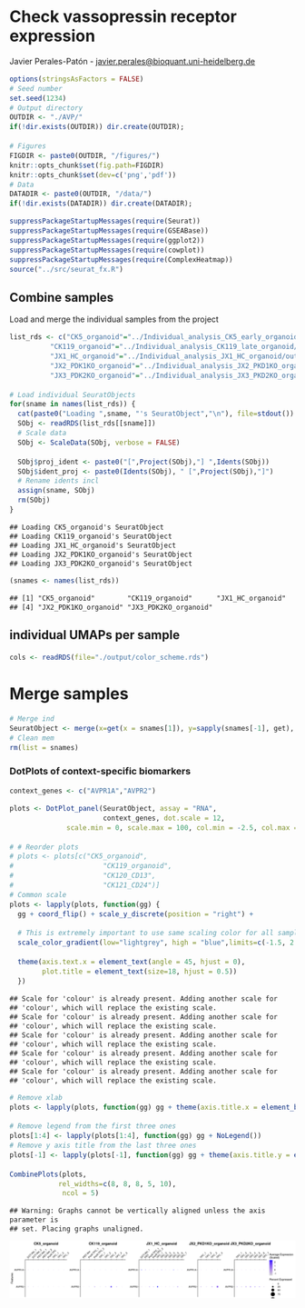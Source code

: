 Check vassopressin receptor expression
================
Javier Perales-Patón - <javier.perales@bioquant.uni-heidelberg.de>

``` r
options(stringsAsFactors = FALSE)
# Seed number
set.seed(1234)
# Output directory
OUTDIR <- "./AVP/"
if(!dir.exists(OUTDIR)) dir.create(OUTDIR);

# Figures
FIGDIR <- paste0(OUTDIR, "/figures/")
knitr::opts_chunk$set(fig.path=FIGDIR)
knitr::opts_chunk$set(dev=c('png','pdf'))
# Data
DATADIR <- paste0(OUTDIR, "/data/")
if(!dir.exists(DATADIR)) dir.create(DATADIR);
```

``` r
suppressPackageStartupMessages(require(Seurat))
suppressPackageStartupMessages(require(GSEABase))
suppressPackageStartupMessages(require(ggplot2))
suppressPackageStartupMessages(require(cowplot))
suppressPackageStartupMessages(require(ComplexHeatmap))
source("../src/seurat_fx.R")
```

## Combine samples

Load and merge the individual samples from the
project

``` r
list_rds <- c("CK5_organoid"="../Individual_analysis_CK5_early_organoid/output/4_final_assignment/data/SeuratObject.rds",
          "CK119_organoid"="../Individual_analysis_CK119_late_organoid/output/4_final_assignment/data/SeuratObject.rds",
          "JX1_HC_organoid"="../Individual_analysis_JX1_HC_organoid/output/4_final_assignment/data/SeuratObject.rds",
          "JX2_PDK1KO_organoid"="../Individual_analysis_JX2_PKD1KO_organoid/output/4_final_assignment/data/SeuratObject.rds",
          "JX3_PDK2KO_organoid"="../Individual_analysis_JX3_PKD2KO_organoid/output/4_final_assignment/data/SeuratObject.rds")

# Load individual SeuratObjects
for(sname in names(list_rds)) {
  cat(paste0("Loading ",sname, "'s SeuratObject","\n"), file=stdout())
  SObj <- readRDS(list_rds[[sname]])
  # Scale data
  SObj <- ScaleData(SObj, verbose = FALSE)
  
  SObj$proj_ident <- paste0("[",Project(SObj),"] ",Idents(SObj))
  SObj$ident_proj <- paste0(Idents(SObj), " [",Project(SObj),"]")
  # Rename idents incl
  assign(sname, SObj)
  rm(SObj)
}
```

    ## Loading CK5_organoid's SeuratObject
    ## Loading CK119_organoid's SeuratObject
    ## Loading JX1_HC_organoid's SeuratObject
    ## Loading JX2_PDK1KO_organoid's SeuratObject
    ## Loading JX3_PDK2KO_organoid's SeuratObject

``` r
(snames <- names(list_rds))
```

    ## [1] "CK5_organoid"        "CK119_organoid"      "JX1_HC_organoid"    
    ## [4] "JX2_PDK1KO_organoid" "JX3_PDK2KO_organoid"

## individual UMAPs per sample

``` r
cols <- readRDS(file="./output/color_scheme.rds")
```

# Merge samples

``` r
# Merge ind
SeuratObject <- merge(x=get(x = snames[1]), y=sapply(snames[-1], get), add.cell.ids = snames)
# Clean mem
rm(list = snames)
```

### DotPlots of context-specific biomarkers

``` r
context_genes <- c("AVPR1A","AVPR2")
```

``` r
plots <- DotPlot_panel(SeuratObject, assay = "RNA",
                       context_genes, dot.scale = 12,
              scale.min = 0, scale.max = 100, col.min = -2.5, col.max = 2.5)

# # Reorder plots
# plots <- plots[c("CK5_organoid",
#                      "CK119_organoid",
#                      "CK120_CD13",
#                      "CK121_CD24")]
# Common scale
plots <- lapply(plots, function(gg) {
  gg + coord_flip() + scale_y_discrete(position = "right") +
    
  # This is extremely important to use same scaling color for all samples
  scale_color_gradient(low="lightgrey", high = "blue",limits=c(-1.5, 2.5)) +
      
  theme(axis.text.x = element_text(angle = 45, hjust = 0),
        plot.title = element_text(size=18, hjust = 0.5))
  })
```

    ## Scale for 'colour' is already present. Adding another scale for
    ## 'colour', which will replace the existing scale.
    ## Scale for 'colour' is already present. Adding another scale for
    ## 'colour', which will replace the existing scale.
    ## Scale for 'colour' is already present. Adding another scale for
    ## 'colour', which will replace the existing scale.
    ## Scale for 'colour' is already present. Adding another scale for
    ## 'colour', which will replace the existing scale.
    ## Scale for 'colour' is already present. Adding another scale for
    ## 'colour', which will replace the existing scale.

``` r
# Remove xlab
plots <- lapply(plots, function(gg) gg + theme(axis.title.x = element_blank()))

# Remove legend from the first three ones
plots[1:4] <- lapply(plots[1:4], function(gg) gg + NoLegend())
# Remove y axis title from the last three ones
plots[-1] <- lapply(plots[-1], function(gg) gg + theme(axis.title.y = element_blank()))

CombinePlots(plots,
            rel_widths=c(8, 8, 8, 5, 10),
             ncol = 5)
```

    ## Warning: Graphs cannot be vertically aligned unless the axis parameter is
    ## set. Placing graphs unaligned.

![](./AVP//figures/dotplot_vasopressin_organoid-1.png)<!-- -->
